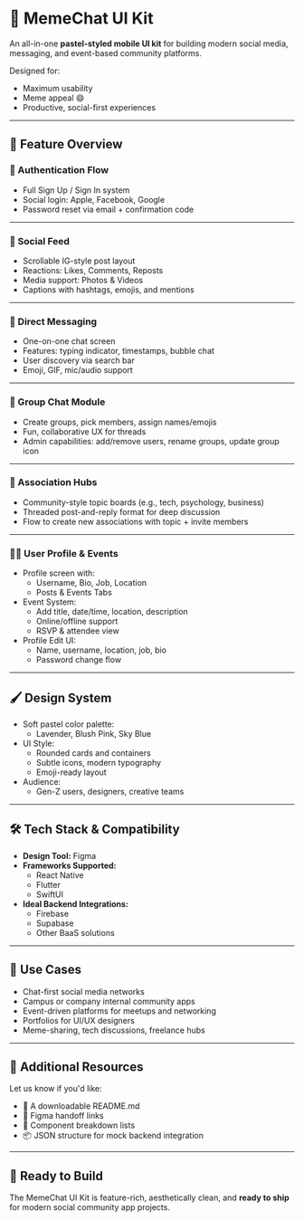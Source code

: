 # 🎨 MemeChat UI Kit

An all-in-one **pastel-styled mobile UI kit** for building modern social media, messaging, and event-based community platforms.

Designed for:
- Maximum usability
- Meme appeal 😄
- Productive, social-first experiences

---

## 💎 Feature Overview

### 🔐 Authentication Flow
- Full Sign Up / Sign In system
- Social login: Apple, Facebook, Google
- Password reset via email + confirmation code

---

### 📰 Social Feed
- Scrollable IG-style post layout
- Reactions: Likes, Comments, Reposts
- Media support: Photos & Videos
- Captions with hashtags, emojis, and mentions

---

### 💬 Direct Messaging
- One-on-one chat screen
- Features: typing indicator, timestamps, bubble chat
- User discovery via search bar
- Emoji, GIF, mic/audio support

---

### 👥 Group Chat Module
- Create groups, pick members, assign names/emojis
- Fun, collaborative UX for threads
- Admin capabilities: add/remove users, rename groups, update group icon

---

### 🧭 Association Hubs
- Community-style topic boards (e.g., tech, psychology, business)
- Threaded post-and-reply format for deep discussion
- Flow to create new associations with topic + invite members

---

### 🧑‍🎨 User Profile & Events
- Profile screen with:
  - Username, Bio, Job, Location
  - Posts & Events Tabs
- Event System:
  - Add title, date/time, location, description
  - Online/offline support
  - RSVP & attendee view
- Profile Edit UI:
  - Name, username, location, job, bio
  - Password change flow

---

## 🖌️ Design System

- Soft pastel color palette:
  - Lavender, Blush Pink, Sky Blue
- UI Style:
  - Rounded cards and containers
  - Subtle icons, modern typography
  - Emoji-ready layout
- Audience:
  - Gen-Z users, designers, creative teams

---

## 🛠️ Tech Stack & Compatibility

- **Design Tool:** Figma
- **Frameworks Supported:**
  - React Native
  - Flutter
  - SwiftUI
- **Ideal Backend Integrations:**
  - Firebase
  - Supabase
  - Other BaaS solutions

---

## 🎯 Use Cases

- Chat-first social media networks
- Campus or company internal community apps
- Event-driven platforms for meetups and networking
- Portfolios for UI/UX designers
- Meme-sharing, tech discussions, freelance hubs

---

## 📁 Additional Resources

Let us know if you'd like:
- 📄 A downloadable README.md
- 🔗 Figma handoff links
- 🧩 Component breakdown lists
- 📦 JSON structure for mock backend integration

---

## 🚀 Ready to Build

The MemeChat UI Kit is feature-rich, aesthetically clean, and **ready to ship** for modern social community app projects.

